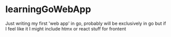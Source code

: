 # learningGoWebApp
Just writing my first 'web app' in go, probably will be exclusively in go but if  I feel like it I might include htmx or react stuff for frontent
